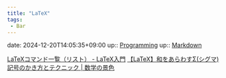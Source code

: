 ```yaml
---
title: "LaTeX"
tags:
 - Bar
---
```


date: 2024-12-20T14:05:35+09:00
up:: [Programming](Programming.md)
up:: [Markdown](Markdown.md)

[LaTeXコマンド一覧（リスト） - LaTeX入門](https://medemanabu.net/latex/latex-commands-list/)
[【LaTeX】和をあらわすΣ(シグマ)記号のかき方とテクニック | 数学の景色](https://mathlandscape.com/latex-sum/)